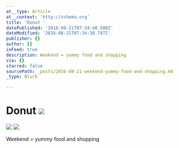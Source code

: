 ```yaml
---
at__type: Article
at__context: 'http://schema.org'
title: 'Donut '
datePublished: '2016-08-21T07:34:40.508Z'
dateModified: '2016-08-21T07:34:38.797Z'
publisher: {}
author: []
inFeed: true
description: Weekend = yummy food and shopping
via: {}
starred: false
sourcePath: _posts/2016-08-21-weekend-yummy-food-and-shopping.md
_type: Blurb

---
```

# Donut ![](https://the-grid-user-content.s3-us-west-2.amazonaws.com/550de9c8-011a-4bb5-8e5e-3c057c7f7fe7.jpg)
![](https://the-grid-user-content.s3-us-west-2.amazonaws.com/4c06f9ce-571c-462e-b3a9-f4310c2031a1.jpg)
![](https://the-grid-user-content.s3-us-west-2.amazonaws.com/c57a92d7-9cd3-4ed5-8817-c013a8534443.jpg)

Weekend = yummy food and shopping